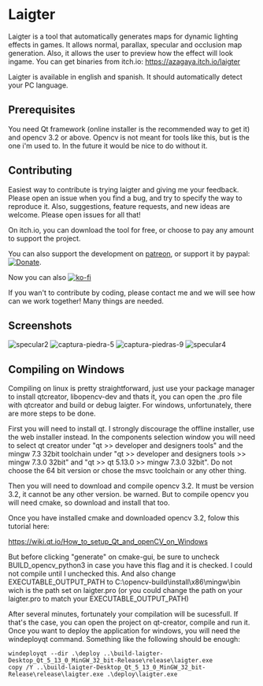 # Laigter

Laigter is a tool that automatically generates maps for dynamic lighting effects in games. It allows normal, parallax, specular and occlusion map generation. Also, it allows the user to preview how the effect will look ingame.
You can get binaries from itch.io: https://azagaya.itch.io/laigter

Laigter is available in english and spanish. It should automatically detect your PC language.

## Prerequisites

You need Qt framework (online installer is the recommended way to get it) and opencv 3.2 or above. Opencv is not meant for tools like this, but is the one i'm used to. In the future it would be nice to do without it.

## Contributing

Easiest way to contribute is trying laigter and giving me your feedback. Please open an issue when you find a bug, and try to specify the way to reproduce it.
Also, suggestions, feature requests, and new ideas are welcome. Please open issues for all that!

On itch.io, you can download the tool for free, or choose to pay any amount to support the project.

You can also support the development on [patreon](https://www.patreon.com/azagaya), 
or support it by paypal: [![Donate](https://img.shields.io/badge/Donate-PayPal-green.svg)](https://paypal.me/PabloFonovich).

Now you can also [![ko-fi](https://www.ko-fi.com/img/githubbutton_sm.svg)](https://ko-fi.com/O5O110W22)

If you wan't to contribute by coding, please contact me and we will see how can we work together! Many things are needed.

## Screenshots

![specular2](https://user-images.githubusercontent.com/46932830/60845793-cbaf6c00-a1b3-11e9-999b-404670185b4c.png)
![captura-piedra-5](https://user-images.githubusercontent.com/46932830/60845822-dcf87880-a1b3-11e9-879c-e909fbd83469.png)
![captura-piedras-9](https://user-images.githubusercontent.com/46932830/60845823-dcf87880-a1b3-11e9-8772-a42180f3abdc.png)
![specular4](https://user-images.githubusercontent.com/46932830/60845825-dcf87880-a1b3-11e9-9f32-45ccc27abe0f.png)


## Compiling on Windows

Compiling on linux is pretty straightforward, just use your package manager to install qtcreator, libopencv-dev and thats it, you can open the .pro file with qtcreator and build or debug laigter. For windows, unfortunately, there are more steps to be done.

First you will need to install qt. I strongly discourage the offline installer, use the web installer instead. In the components selection window you will need to select  qt creator under "qt >> developer and designers tools" and the mingw 7.3 32bit toolchain under "qt >> developer and designers tools >> mingw 7.3.0 32bit" and "qt >> qt 5.13.0 >> mingw 7.3.0 32bit". Do not choose the 64 bit version or chose the msvc toolchain or any other thing.

Then you will need to download and compile opencv 3.2. It must be version 3.2, it cannot be any other version. be warned. But to compile opencv you will need cmake, so download and install that too.

Once you have installed cmake and downloaded opencv 3.2, folow this tutorial here:

https://wiki.qt.io/How_to_setup_Qt_and_openCV_on_Windows

But before clicking "generate" on cmake-gui, be sure to uncheck BUILD_opencv_python3 in case you have this flag and it is checked. I could not compile until I unchecked this. And also change EXECUTABLE_OUTPUT_PATH to C:\opencv-build\install\x86\mingw\bin wich is the path set on laigter.pro (or you could change the path on your laigter.pro to match your EXECUTABLE_OUTPUT_PATH)

After several minutes, fortunately your compilation will be sucessfull. If that's the case, you can open the project on qt-creator, compile and run it. Once you want to deploy the application for windows, you will need the windeployqt command. Something like the following should be enough:

```
windeployqt --dir .\deploy ..\build-laigter-Desktop_Qt_5_13_0_MinGW_32_bit-Release\release\laigter.exe
copy /Y ..\build-laigter-Desktop_Qt_5_13_0_MinGW_32_bit-Release\release\laigter.exe .\deploy\laigter.exe
```